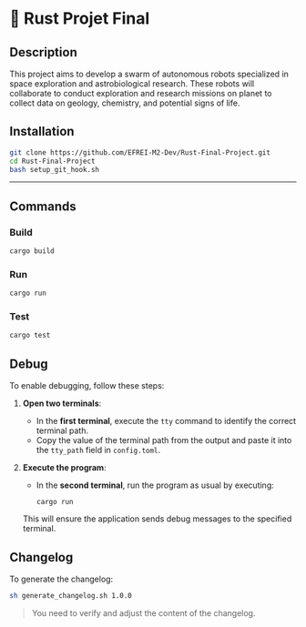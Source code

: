 # 🦀 Rust Projet Final

## Description

This project aims to develop a swarm of autonomous robots specialized in space exploration and astrobiological research. These robots will collaborate to conduct exploration and research missions on planet to collect data on geology, chemistry, and potential signs of life.

## Installation

```bash
git clone https://github.com/EFREI-M2-Dev/Rust-Final-Project.git
cd Rust-Final-Project
bash setup_git_hook.sh
```

---

## Commands

### Build

```bash
cargo build
```

### Run

```bash
cargo run
```

### Test

```bash
cargo test
```

## Debug

To enable debugging, follow these steps:

1. **Open two terminals**:

    - In the **first terminal**, execute the `tty` command to identify the correct terminal path.
    - Copy the value of the terminal path from the output and paste it into the `tty_path` field in `config.toml`.

2. **Execute the program**:

    - In the **second terminal**, run the program as usual by executing:

        ```
        cargo run
        ```

    This will ensure the application sends debug messages to the specified terminal.

## Changelog

To generate the changelog:

```sh
sh generate_changelog.sh 1.0.0
```

> You need to verify and adjust the content of the changelog.
